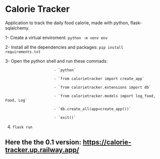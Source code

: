 
# Calorie Tracker

Application to track the daily food calorie, made with python, flask-sqlalchemy.

1- Create a virtual enviroment: `python -m venv env`

2- Install all the dependencies and packages: `pip install requirements.txt`

3- Open the python shell and run these commads: 

                          - `python`

                          - `from calorietracker import create_app`
                          
                          - `from calorietracker.extensions import db`

                          - `from calorietracker.models import log_food, Food, Log`
                             
                          - `db.create_all(app=create_app())`
                          
                          - `exit()`

4) `flask run`

## Here the the 0.1 version: https://calorie-tracker.up.railway.app/


